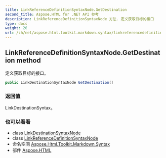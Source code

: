 ```yaml
---
title: LinkReferenceDefinitionSyntaxNode.GetDestination
second_title: Aspose.HTML for .NET API 参考
description: LinkReferenceDefinitionSyntaxNode 方法. 定义获取目标的接口
type: docs
weight: 20
url: /zh/net/aspose.html.toolkit.markdown.syntax/linkreferencedefinitionsyntaxnode/getdestination/
---
```

## LinkReferenceDefinitionSyntaxNode.GetDestination method

定义获取目标的接口。

```csharp
public LinkDestinationSyntaxNode GetDestination()
```

### 返回值

LinkDestinationSyntax。

### 也可以看看

* class [LinkDestinationSyntaxNode](../../linkdestinationsyntaxnode/)
* class [LinkReferenceDefinitionSyntaxNode](../)
* 命名空间 [Aspose.Html.Toolkit.Markdown.Syntax](../../linkreferencedefinitionsyntaxnode/)
* 部件 [Aspose.HTML](../../../)


